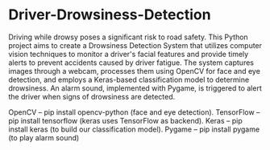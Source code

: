# Driver-Drowsiness-Detection

Driving while drowsy poses a significant risk to road safety. This Python project aims to create a Drowsiness Detection System that utilizes computer vision techniques to monitor a driver's facial features and provide timely alerts to prevent accidents caused by driver fatigue. The system captures images through a webcam, processes them using OpenCV for face and eye detection, and employs a Keras-based classification model to determine drowsiness. An alarm sound, implemented with Pygame, is triggered to alert the driver when signs of drowsiness are detected.

OpenCV – pip install opencv-python (face and eye detection).
TensorFlow – pip install tensorflow (keras uses TensorFlow as backend).
Keras – pip install keras (to build our classification model).
Pygame – pip install pygame (to play alarm sound)
